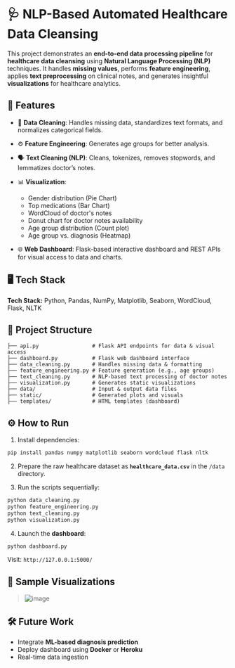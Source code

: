 # 🩺 NLP-Based Automated Healthcare Data Cleansing

This project demonstrates an **end-to-end data processing pipeline** for **healthcare data cleansing** using **Natural Language Processing (NLP)** techniques. It handles **missing values**, performs **feature engineering**, applies **text preprocessing** on clinical notes, and generates insightful **visualizations** for healthcare analytics.

## 🚀 Features

* 🧹 **Data Cleaning**: Handles missing data, standardizes text formats, and normalizes categorical fields.
* ⚙️ **Feature Engineering**: Generates age groups for better analysis.
* 🗣 **Text Cleaning (NLP)**: Cleans, tokenizes, removes stopwords, and lemmatizes doctor’s notes.
* 📊 **Visualization**:

  * Gender distribution (Pie Chart)
  * Top medications (Bar Chart)
  * WordCloud of doctor's notes
  * Donut chart for doctor notes availability
  * Age group distribution (Count plot)
  * Age group vs. diagnosis (Heatmap)
* 🌐 **Web Dashboard**: Flask-based interactive dashboard and REST APIs for visual access to data and charts.

## 🖥️ Tech Stack

**Tech Stack:** Python, Pandas, NumPy, Matplotlib, Seaborn, WordCloud, Flask, NLTK

## 📂 Project Structure

```
├── api.py                 # Flask API endpoints for data & visual access
├── dashboard.py           # Flask web dashboard interface
├── data_cleaning.py       # Handles missing data & formatting
├── feature_engineering.py # Feature generation (e.g., age groups)
├── text_cleaning.py       # NLP-based text processing of doctor notes
├── visualization.py       # Generates static visualizations
├── data/                  # Input & output data files
├── static/                # Generated plots and visuals
├── templates/             # HTML templates (dashboard)
```

## ⚙️ How to Run

1. Install dependencies:

```bash
pip install pandas numpy matplotlib seaborn wordcloud flask nltk
```

2. Prepare the raw healthcare dataset as **`healthcare_data.csv`** in the `/data` directory.

3. Run the scripts sequentially:

```bash
python data_cleaning.py
python feature_engineering.py
python text_cleaning.py
python visualization.py
```

4. Launch the **dashboard**:

```bash
python dashboard.py
```

Visit: `http://127.0.0.1:5000/`

## 📸 Sample Visualizations

> ![image](https://github.com/user-attachments/assets/8b837df5-f292-4dff-866b-7f5a3a5b40d4)


## 🛠 Future Work

* Integrate **ML-based diagnosis prediction**
* Deploy dashboard using **Docker** or **Heroku**
* Real-time data ingestion

